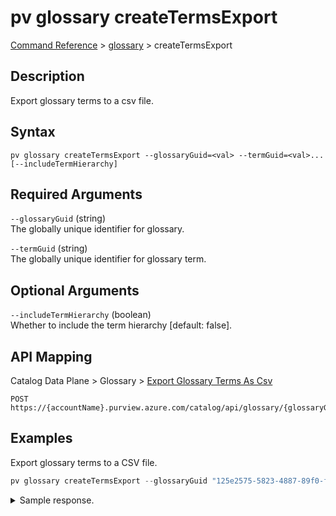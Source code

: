 # pv glossary createTermsExport
[Command Reference](../../../README.md#command-reference) > [glossary](./main.md) > createTermsExport

## Description
Export glossary terms to a csv file.

## Syntax
```
pv glossary createTermsExport --glossaryGuid=<val> --termGuid=<val>... [--includeTermHierarchy]
```

## Required Arguments
`--glossaryGuid` (string)  
The globally unique identifier for glossary.

`--termGuid` (string)  
The globally unique identifier for glossary term.

## Optional Arguments
`--includeTermHierarchy` (boolean)  
Whether to include the term hierarchy [default: false].

## API Mapping
Catalog Data Plane > Glossary > [Export Glossary Terms As Csv](https://docs.microsoft.com/en-us/rest/api/purview/catalogdataplane/glossary/export-glossary-terms-as-csv)
```
POST https://{accountName}.purview.azure.com/catalog/api/glossary/{glossaryGuid}/terms/export
```

## Examples
Export glossary terms to a CSV file.
```powershell
pv glossary createTermsExport --glossaryGuid "125e2575-5823-4887-89f0-ff03a70f7c3a" --termGuid "4ba01c1e-5ef8-4457-87b4-37e2054b1cb9" --termGuid "9d1dec92-fb42-49ea-8fb8-5a0ff8898a64" --termGuid "8f925987-62d1-4ca7-a90b-3861162651e9"
```

<details><summary>Sample response.</summary>
<p>

```json
{
    "export": "/YOUR_FOLDER_PATH/export.csv",
    "status_code": 200
}
```
</p>
</details>